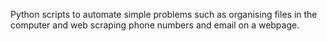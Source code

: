 Python scripts to automate simple problems such as organising files in the computer and web scraping phone numbers and email on a webpage.
